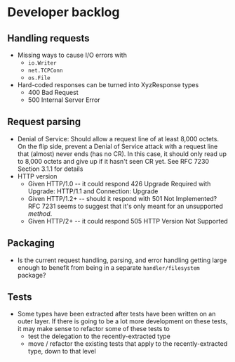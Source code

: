 # Developer backlog

## Handling requests

* Missing ways to cause I/O errors with
  * `io.Writer`
  * `net.TCPConn`
  * `os.File`
* Hard-coded responses can be turned into XyzResponse types
  * 400 Bad Request
  * 500 Internal Server Error


## Request parsing

* Denial of Service: Should allow a request line of at least 8,000 octets.  On the flip side, prevent a
  Denial of Service attack with a request line that (almost) never ends (has no CR).
  In this case, it should only read up to 8,000 octets and give up if it hasn't seen CR yet.
  See RFC 7230 Section 3.1.1 for details
* HTTP version
  * Given HTTP/1.0 -- it could respond 426 Upgrade Required with Upgrade: HTTP/1.1 and Connection: Upgrade
  * Given HTTP/1.2+ -- should it respond with 501 Not Implemented?
    RFC 7231 seems to suggest that it's only meant for an unsupported _method_.
  * Given HTTP/2+ -- it could respond 505 HTTP Version Not Supported


## Packaging

* Is the current request handling, parsing, and error handling getting large enough to benefit from being in a separate
  `handler/filesystem` package?


## Tests

* Some types have been extracted after tests have been written on an outer layer.  If there is going to be a lot more
  development on these tests, it may make sense to refactor some of these tests to
  * test the delegation to the recently-extracted type
  * move / refactor the existing tests that apply to the recently-extracted type, down to that level
